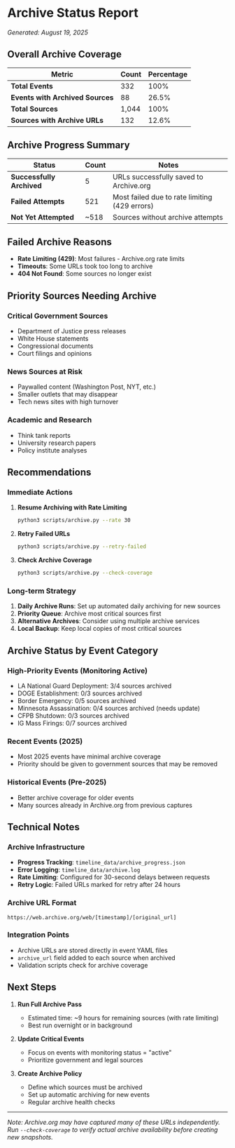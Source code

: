 # Archive Status Report
*Generated: August 19, 2025*

## Overall Archive Coverage

| Metric | Count | Percentage |
|--------|-------|------------|
| **Total Events** | 332 | 100% |
| **Events with Archived Sources** | 88 | 26.5% |
| **Total Sources** | 1,044 | 100% |
| **Sources with Archive URLs** | 132 | 12.6% |

## Archive Progress Summary

| Status | Count | Notes |
|--------|-------|-------|
| **Successfully Archived** | 5 | URLs successfully saved to Archive.org |
| **Failed Attempts** | 521 | Most failed due to rate limiting (429 errors) |
| **Not Yet Attempted** | ~518 | Sources without archive attempts |

## Failed Archive Reasons

- **Rate Limiting (429)**: Most failures - Archive.org rate limits
- **Timeouts**: Some URLs took too long to archive
- **404 Not Found**: Some sources no longer exist

## Priority Sources Needing Archive

### Critical Government Sources
- Department of Justice press releases
- White House statements
- Congressional documents
- Court filings and opinions

### News Sources at Risk
- Paywalled content (Washington Post, NYT, etc.)
- Smaller outlets that may disappear
- Tech news sites with high turnover

### Academic and Research
- Think tank reports
- University research papers
- Policy institute analyses

## Recommendations

### Immediate Actions
1. **Resume Archiving with Rate Limiting**
   ```bash
   python3 scripts/archive.py --rate 30
   ```

2. **Retry Failed URLs**
   ```bash
   python3 scripts/archive.py --retry-failed
   ```

3. **Check Archive Coverage**
   ```bash
   python3 scripts/archive.py --check-coverage
   ```

### Long-term Strategy
1. **Daily Archive Runs**: Set up automated daily archiving for new sources
2. **Priority Queue**: Archive most critical sources first
3. **Alternative Archives**: Consider using multiple archive services
4. **Local Backup**: Keep local copies of most critical sources

## Archive Status by Event Category

### High-Priority Events (Monitoring Active)
- LA National Guard Deployment: 3/4 sources archived
- DOGE Establishment: 0/3 sources archived
- Border Emergency: 0/5 sources archived
- Minnesota Assassination: 0/4 sources archived (needs update)
- CFPB Shutdown: 0/3 sources archived
- IG Mass Firings: 0/7 sources archived

### Recent Events (2025)
- Most 2025 events have minimal archive coverage
- Priority should be given to government sources that may be removed

### Historical Events (Pre-2025)
- Better archive coverage for older events
- Many sources already in Archive.org from previous captures

## Technical Notes

### Archive Infrastructure
- **Progress Tracking**: `timeline_data/archive_progress.json`
- **Error Logging**: `timeline_data/archive.log`
- **Rate Limiting**: Configured for 30-second delays between requests
- **Retry Logic**: Failed URLs marked for retry after 24 hours

### Archive URL Format
```
https://web.archive.org/web/[timestamp]/[original_url]
```

### Integration Points
- Archive URLs are stored directly in event YAML files
- `archive_url` field added to each source when archived
- Validation scripts check for archive coverage

## Next Steps

1. **Run Full Archive Pass**
   - Estimated time: ~9 hours for remaining sources (with rate limiting)
   - Best run overnight or in background

2. **Update Critical Events**
   - Focus on events with monitoring status = "active"
   - Prioritize government and legal sources

3. **Create Archive Policy**
   - Define which sources must be archived
   - Set up automatic archiving for new events
   - Regular archive health checks

---

*Note: Archive.org may have captured many of these URLs independently. Run `--check-coverage` to verify actual archive availability before creating new snapshots.*